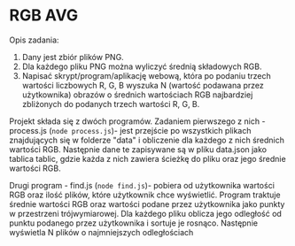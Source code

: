# RGB AVG

Opis zadania:

1. Dany jest zbiór plików PNG.
2. Dla każdego pliku PNG można wyliczyć średnią składowych RGB.
3. Napisać skrypt/program/aplikację webową, która po podaniu trzech wartości liczbowych R, G, B wyszuka N (wartość podawana przez użytkownika) obrazów o średnich wartościach RGB najbardziej zbliżonych do podanych trzech wartości R, G, B.

Projekt składa się z dwóch programów.
Zadaniem pierwszego z nich - process.js (`node process.js`)- jest przejście po wszystkich plikach znajdujących się w folderze "data" i obliczenie dla każdego z nich średnich wartości RGB. Następnie dane te zapisywane są w pliku data.json jako tablica tablic, gdzie każda z nich zawiera ścieżkę do pliku oraz jego średnie wartości RGB.

Drugi program - find.js (`node find.js`)- pobiera od użytkownika wartości RGB oraz ilość plików, które użytkownik chce wyświetlić. Program traktuje średnie wartości RGB oraz wartości podane przez użytkownika jako punkty w przestrzeni trójwymiarowej. Dla każdego pliku oblicza jego odległość od punktu podanego przez użytkownika i sortuje je rosnąco. Następnie wyświetla N plików o najmniejszych odległościach
